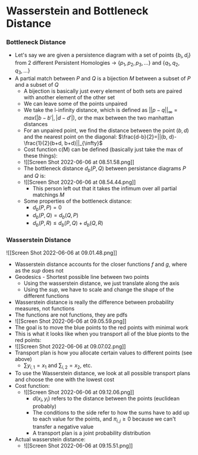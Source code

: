 # Wasserstein and Bottleneck Distance
### Bottleneck Distance
- Let's say we are given a persistence diagram with a set of points $\{b_i, d_i\}$ from 2 different Persistent Homologies -> $\{p_1, p_2, p_3, ...\}$ and $\{q_1, q_2, q_3, ...\}$
- A partial match between $P$ and $Q$ is a bijection $M$ between a subset of $P$ and a subset of $Q$
	- A bijection is basically just every element of both sets are paired with another element of the other set
	- We can leave some of the points unpaired
	- We take the l-infinity distance, which is defined as $||p-q||_{\infty}=max(|b-b'|, |d-d'|)$, or the max between the two manhattan distances
	- For an unpaired point, we find the distance between the point $(b, d)$ and the nearest point on the diagonal: $\frac{d-b}{2}=||(b, d)-\frac{1}{2}(b+d, b+d)||_{\infty}$
	- Cost function c(M) can be defined (basically just take the max of these things):
	- ![[Screen Shot 2022-06-06 at 08.51.58.png]]
	- The bottleneck distance $d_b(P, Q)$ between persistance diagrams $P$ and $Q$ is:
	-   ![[Screen Shot 2022-06-06 at 08.54.44.png]]
		- This person left out that it takes the infimum over all partial matchings $M$
	- Some properties of the bottleneck distance:
		- $d_b(P, P) = 0$
		- $d_b(P, Q) = d_b(Q, P)$
		- $d_b(P, R) \leq d_b(P, Q) + d_b(Q, R)$

### Wasserstein Distance
![[Screen Shot 2022-06-06 at 09.01.48.png]]
- Wasserstein distance accounts for the closer functions $f$ and $g$, where as the $sup$ does not
- Geodesics - Shortest possible line between two points
	- Using the wasserstein distance, we just translate along the axis
	- Using the $sup$, we have to scale and change the shape of the different functions
- Wasserstein distance is really the difference between probability measures, not functions
- The functions are not functions, they are pdfs
- ![[Screen Shot 2022-06-06 at 09.05.59.png]]
- The goal is to move the blue points to the red points with minimal work
- This is what it looks like when you transport all of the blue pionts to the red points:
- ![[Screen Shot 2022-06-06 at 09.07.02.png]]
- Transport plan is how you allocate certain values to different points (see above)
	- $\sum y_{i, 1} = x_1$ and $\sum_{i, 2} = x_2$, etc.
- To use the Wasserstein distance, we look at all possible transport plans and choose the one with the lowest cost
- Cost function:
	- ![[Screen Shot 2022-06-06 at 09.12.06.png]]
		- $d(x_i, y_i)$ refers to the distance between the points (euclidean probably)
		- The conditions to the side refer to how the sums have to add up to each value for the points, and $\pi_{i, j}\geq 0$ because we can't transfer a negative value
		- A transport plan is a joint probability distribution
- Actual wasserstein distance:
	- ![[Screen Shot 2022-06-06 at 09.15.51.png]]